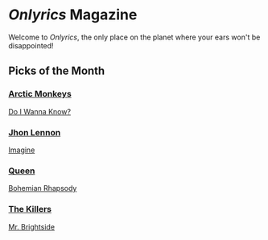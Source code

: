 # _Onlyrics_ Magazine

Welcome to _Onlyrics_, the only place on the planet where your ears won't be disappointed!



## Picks of the Month

### [Arctic Monkeys](/writer/arctic_monkeys.md) 

[Do I Wanna Know?](song/feb/do_i_wanna_know.md)

### [Jhon Lennon](writer/john_lennon.md) 

[Imagine](song/jan/vanilla-panna-cotta.md)

### [Queen](writer/queen.md) 

[Bohemian Rhapsody](song/feb/bohemian_rhapsody.md)

### [The Killers](writer/the_killers) 

[Mr. Brightside](song/feb/somebody_told_me.md)
